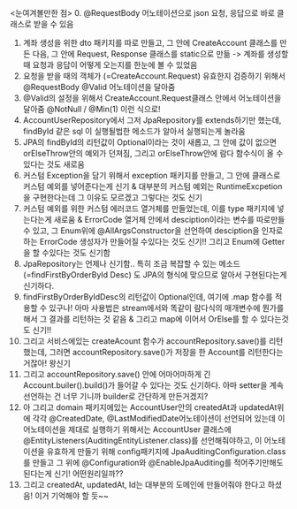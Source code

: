 <눈여겨볼만한 점>
0. @RequestBody 어노테이션으로 json 요청, 응답으로 바로 클래스로 받을 수 있음
1. 계좌 생성을 위한 dto 패키지를 따로 만들고, 그 안에 CreateAccount 클래스를 만든 다음, 그 안에 Request, Response 클래스를 static으로 만듦 -> 계좌를 생성할 때 요청과 응답이 어떻게 오는지를 한눈에 볼 수 있었음
2. 요청을 받을 때의 객체가 (=CreateAccount.Request) 유효한지 검증하기 위해서 @RequestBody @Valid 어노테이션을 달아줌
3. @Valid의 설정을 위해서 CreateAccount.Request클래스 안에서 어노테이션을 달아줌 @NotNull / @Min(1) 이런 식으로!
4. AccountUserRepository에서 그저 JpaRepository를 extends하기만 했는데, findById 같은 sql 이 실행될법한 메소드가 알아서 실행되는게 놀라움
5. JPA의 findById의 리턴값이 Optional이라는 것이 새롭고, 그 안에 값이 없으면 orElseThrow안의 예외가 던져짐, 그리고 orElseThrow안에 람다 함수식이 올 수 있다는 것도 새로움
6. 커스텀 Exception을 담기 위해서 exception 패키지를 만들고, 그 안에 클래스로 커스텀 예외를 넣어준다는게 신기 & 대부분의 커스텀 예외는 RuntimeExcpetion을 구현한다는데 그 이유도 모르겠고 그렇다는 것도 신기
7. 커스텀 예외를 위한 커스텀 에러코드 열거체를 만들었는데, 이를 type 패키지에 넣는다는게 새로움 & ErrorCode 열거체 안에서 desciption이라는 변수를 따로만들 수 있고, 그 Enum위에 @AllArgsConstructor을 선언하여 desciption을 인자로 하는 ErrorCode 생성자가 만들어질 수있다는  것도 신기!! 그리고 Enum에 Getter을 할 수있다는 것도 신기함
8. JpaRepository는 언제나 신기함.. 특히 조금 복잡할 수 있는 메소드 (=findFirstByOrderById Desc) 도 JPA의 형식에 맞으므로 알아서 구현된다는게 신기하다.
9. findFirstByOrderByIdDesc의 리턴값이 Optional인데, 여기에 .map 함수를 적용할 수 있구나! 아마 사용법은 stream에서와 똑같이 람다식의 매개변수에 뭔가를 해서 그 결과를 리턴하는 것 같음 & 그리고 map에 이어서 OrElse를 할 수 있다는것도 신기!!
10. 그리고 서비스에있는 createAcount 함수가 accountRepository.save()를 리턴했는데, 그러면 accountRepository.save()가 저장을 한 Account를 리턴한다는 거잖아! 왕신기
11. 그리고 accountRepository.save() 안에 어마어마하게 긴 Account.builer().build()가 들어갈 수 있다는 것도 신기하다. 아마 setter을 계속 선언하는 건 너무 기니까 builder로 간단하게 만든거겠지?
12. 아 그리고 domain 패키지에있는 AccountUser안의 createdAt과 updatedAt위에 각각 @CreatedDate, @LastModifiedDate어노테이션이 선언되어 있는데 이 어노테이션을 제대로 실행하기 위해서는 AccountUser 클래스에 @EntityListeners(AuditingEntityListener.class)를 선언해줘야하고, 이 어노테이션을 유효하게 만들기 위해 config패키지에 JpaAuditingConfiguration.class를 만들고 그 위에 @Configuration와 @EnableJpaAuditing를 적어주기만해도 된다는게 신기! 어떤원리일까??
13. 그리고 createdAt, updatedAt, Id는 대부분의 도메인에 만들어줘야 한다고 하셨음! 이거 기억해야 할 듯~~